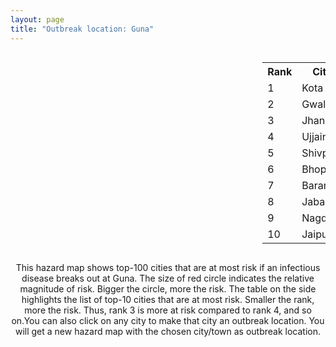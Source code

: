 ```yaml
---
layout: page
title: "Outbreak location: Guna"
---
```

<div style="width: 100%; overflow: auto;">
<div style="width: 75%; float: left;">
<div id="mapid">
<script src="https://buda-magenta.github.io/hazard_map/load_map.js"></script>

<script>
var marker_outbreak = L.marker([24.500000, 77.500000],{"autoPan": true}).addTo(map); marker_outbreak.bindTooltip("Guna").openTooltip();

var circle_1 = L.circle([25.196826, 76.000893], {"pane": "markerPane", "color": "red", "fill": true, "fillOpacity": 0.2, "fillRule": "evenodd", "lineCap": "round", "lineJoin": "round", "opacity": 1.0, "radius": 74873, "stroke": true, "weight": 3}).addTo(map);
circle_1.bindTooltip("Kota<br>rank: 1<br>hazard index: 0.074874")
circle_1.bindPopup('<a href="https://buda-magenta.github.io/hazard_map/Kota">Kota</a>')

var circle_2 = L.circle([26.203725, 78.157363], {"pane": "markerPane", "color": "red", "fill": true, "fillOpacity": 0.2, "fillRule": "evenodd", "lineCap": "round", "lineJoin": "round", "opacity": 1.0, "radius": 72535, "stroke": true, "weight": 3}).addTo(map);
circle_2.bindTooltip("Gwalior<br>rank: 2<br>hazard index: 0.072536")
circle_2.bindPopup('<a href="https://buda-magenta.github.io/hazard_map/Gwalior">Gwalior</a>')

var circle_3 = L.circle([25.531031, 78.652689], {"pane": "markerPane", "color": "red", "fill": true, "fillOpacity": 0.2, "fillRule": "evenodd", "lineCap": "round", "lineJoin": "round", "opacity": 1.0, "radius": 58706, "stroke": true, "weight": 3}).addTo(map);
circle_3.bindTooltip("Jhansi<br>rank: 3<br>hazard index: 0.058706")
circle_3.bindPopup('<a href="https://buda-magenta.github.io/hazard_map/Jhansi">Jhansi</a>')

var circle_4 = L.circle([23.174597, 75.785142], {"pane": "markerPane", "color": "red", "fill": true, "fillOpacity": 0.2, "fillRule": "evenodd", "lineCap": "round", "lineJoin": "round", "opacity": 1.0, "radius": 45280, "stroke": true, "weight": 3}).addTo(map);
circle_4.bindTooltip("Ujjain<br>rank: 4<br>hazard index: 0.045280")
circle_4.bindPopup('<a href="https://buda-magenta.github.io/hazard_map/Ujjain">Ujjain</a>')

var circle_5 = L.circle([25.375241, 77.828119], {"pane": "markerPane", "color": "red", "fill": true, "fillOpacity": 0.2, "fillRule": "evenodd", "lineCap": "round", "lineJoin": "round", "opacity": 1.0, "radius": 26457, "stroke": true, "weight": 3}).addTo(map);
circle_5.bindTooltip("Shivpuri<br>rank: 5<br>hazard index: 0.026457")
circle_5.bindPopup('<a href="https://buda-magenta.github.io/hazard_map/Shivpuri">Shivpuri</a>')

var circle_6 = L.circle([23.258486, 77.401989], {"pane": "markerPane", "color": "red", "fill": true, "fillOpacity": 0.2, "fillRule": "evenodd", "lineCap": "round", "lineJoin": "round", "opacity": 1.0, "radius": 24523, "stroke": true, "weight": 3}).addTo(map);
circle_6.bindTooltip("Bhopal<br>rank: 6<br>hazard index: 0.024524")
circle_6.bindPopup('<a href="https://buda-magenta.github.io/hazard_map/Bhopal">Bhopal</a>')

var circle_7 = L.circle([24.917151, 76.696403], {"pane": "markerPane", "color": "red", "fill": true, "fillOpacity": 0.2, "fillRule": "evenodd", "lineCap": "round", "lineJoin": "round", "opacity": 1.0, "radius": 10646, "stroke": true, "weight": 3}).addTo(map);
circle_7.bindTooltip("Baran<br>rank: 7<br>hazard index: 0.010647")
circle_7.bindPopup('<a href="https://buda-magenta.github.io/hazard_map/Baran">Baran</a>')

var circle_8 = L.circle([23.160894, 79.949770], {"pane": "markerPane", "color": "red", "fill": true, "fillOpacity": 0.2, "fillRule": "evenodd", "lineCap": "round", "lineJoin": "round", "opacity": 1.0, "radius": 9281, "stroke": true, "weight": 3}).addTo(map);
circle_8.bindTooltip("Jabalpur<br>rank: 8<br>hazard index: 0.009281")
circle_8.bindPopup('<a href="https://buda-magenta.github.io/hazard_map/Jabalpur">Jabalpur</a>')

var circle_9 = L.circle([23.587548, 75.675679], {"pane": "markerPane", "color": "red", "fill": true, "fillOpacity": 0.2, "fillRule": "evenodd", "lineCap": "round", "lineJoin": "round", "opacity": 1.0, "radius": 7735, "stroke": true, "weight": 3}).addTo(map);
circle_9.bindTooltip("Nagda<br>rank: 9<br>hazard index: 0.007736")
circle_9.bindPopup('<a href="https://buda-magenta.github.io/hazard_map/Nagda">Nagda</a>')

var circle_10 = L.circle([26.915458, 75.818982], {"pane": "markerPane", "color": "red", "fill": true, "fillOpacity": 0.2, "fillRule": "evenodd", "lineCap": "round", "lineJoin": "round", "opacity": 1.0, "radius": 7351, "stroke": true, "weight": 3}).addTo(map);
circle_10.bindTooltip("Jaipur<br>rank: 10<br>hazard index: 0.007351")
circle_10.bindPopup('<a href="https://buda-magenta.github.io/hazard_map/Jaipur">Jaipur</a>')

var circle_11 = L.circle([23.809612, 78.759114], {"pane": "markerPane", "color": "red", "fill": true, "fillOpacity": 0.2, "fillRule": "evenodd", "lineCap": "round", "lineJoin": "round", "opacity": 1.0, "radius": 5903, "stroke": true, "weight": 3}).addTo(map);
circle_11.bindTooltip("Sagar<br>rank: 11<br>hazard index: 0.005904")
circle_11.bindPopup('<a href="https://buda-magenta.github.io/hazard_map/Sagar">Sagar</a>')

var circle_12 = L.circle([22.720362, 75.868200], {"pane": "markerPane", "color": "red", "fill": true, "fillOpacity": 0.2, "fillRule": "evenodd", "lineCap": "round", "lineJoin": "round", "opacity": 1.0, "radius": 4691, "stroke": true, "weight": 3}).addTo(map);
circle_12.bindTooltip("Indore<br>rank: 12<br>hazard index: 0.004691")
circle_12.bindPopup('<a href="https://buda-magenta.github.io/hazard_map/Indore">Indore</a>')

var circle_13 = L.circle([26.460914, 80.321759], {"pane": "markerPane", "color": "red", "fill": true, "fillOpacity": 0.2, "fillRule": "evenodd", "lineCap": "round", "lineJoin": "round", "opacity": 1.0, "radius": 3816, "stroke": true, "weight": 3}).addTo(map);
circle_13.bindTooltip("Kanpur<br>rank: 13<br>hazard index: 0.003816")
circle_13.bindPopup('<a href="https://buda-magenta.github.io/hazard_map/Kanpur">Kanpur</a>')

var circle_14 = L.circle([27.175255, 78.009816], {"pane": "markerPane", "color": "red", "fill": true, "fillOpacity": 0.2, "fillRule": "evenodd", "lineCap": "round", "lineJoin": "round", "opacity": 1.0, "radius": 3465, "stroke": true, "weight": 3}).addTo(map);
circle_14.bindTooltip("Agra<br>rank: 14<br>hazard index: 0.003465")
circle_14.bindPopup('<a href="https://buda-magenta.github.io/hazard_map/Agra">Agra</a>')

var circle_15 = L.circle([23.833962, 80.392456], {"pane": "markerPane", "color": "red", "fill": true, "fillOpacity": 0.2, "fillRule": "evenodd", "lineCap": "round", "lineJoin": "round", "opacity": 1.0, "radius": 2637, "stroke": true, "weight": 3}).addTo(map);
circle_15.bindTooltip("Murwara<br>rank: 15<br>hazard index: 0.002637")
circle_15.bindPopup('<a href="https://buda-magenta.github.io/hazard_map/Murwara">Murwara</a>')

var circle_16 = L.circle([23.916667, 78.000000], {"pane": "markerPane", "color": "red", "fill": true, "fillOpacity": 0.2, "fillRule": "evenodd", "lineCap": "round", "lineJoin": "round", "opacity": 1.0, "radius": 2376, "stroke": true, "weight": 3}).addTo(map);
circle_16.bindTooltip("Vidisha<br>rank: 16<br>hazard index: 0.002376")
circle_16.bindPopup('<a href="https://buda-magenta.github.io/hazard_map/Vidisha">Vidisha</a>')

var circle_17 = L.circle([23.115688, 77.066239], {"pane": "markerPane", "color": "red", "fill": true, "fillOpacity": 0.2, "fillRule": "evenodd", "lineCap": "round", "lineJoin": "round", "opacity": 1.0, "radius": 2128, "stroke": true, "weight": 3}).addTo(map);
circle_17.bindTooltip("Sehore<br>rank: 17<br>hazard index: 0.002129")
circle_17.bindPopup('<a href="https://buda-magenta.github.io/hazard_map/Sehore">Sehore</a>')

var circle_18 = L.circle([26.166667, 77.500000], {"pane": "markerPane", "color": "red", "fill": true, "fillOpacity": 0.2, "fillRule": "evenodd", "lineCap": "round", "lineJoin": "round", "opacity": 1.0, "radius": 1951, "stroke": true, "weight": 3}).addTo(map);
circle_18.bindTooltip("Morena<br>rank: 18<br>hazard index: 0.001952")
circle_18.bindPopup('<a href="https://buda-magenta.github.io/hazard_map/Morena">Morena</a>')

var circle_19 = L.circle([28.651718, 77.221939], {"pane": "markerPane", "color": "red", "fill": true, "fillOpacity": 0.2, "fillRule": "evenodd", "lineCap": "round", "lineJoin": "round", "opacity": 1.0, "radius": 1762, "stroke": true, "weight": 3}).addTo(map);
circle_19.bindTooltip("Delhi<br>rank: 19<br>hazard index: 0.001762")
circle_19.bindPopup('<a href="https://buda-magenta.github.io/hazard_map/Delhi">Delhi</a>')

var circle_20 = L.circle([24.935635, 82.647701], {"pane": "markerPane", "color": "red", "fill": true, "fillOpacity": 0.2, "fillRule": "evenodd", "lineCap": "round", "lineJoin": "round", "opacity": 1.0, "radius": 1754, "stroke": true, "weight": 3}).addTo(map);
circle_20.bindTooltip("Mirzapur<br>rank: 20<br>hazard index: 0.001755")
circle_20.bindPopup('<a href="https://buda-magenta.github.io/hazard_map/Mirzapur">Mirzapur</a>')

var circle_21 = L.circle([26.229141, 76.304533], {"pane": "markerPane", "color": "red", "fill": true, "fillOpacity": 0.2, "fillRule": "evenodd", "lineCap": "round", "lineJoin": "round", "opacity": 1.0, "radius": 1711, "stroke": true, "weight": 3}).addTo(map);
circle_21.bindTooltip("Sawai Madhopur<br>rank: 21<br>hazard index: 0.001712")
circle_21.bindPopup('<a href="https://buda-magenta.github.io/hazard_map/Sawai_Madhopur">Sawai Madhopur</a>')

var circle_22 = L.circle([23.750000, 79.583333], {"pane": "markerPane", "color": "red", "fill": true, "fillOpacity": 0.2, "fillRule": "evenodd", "lineCap": "round", "lineJoin": "round", "opacity": 1.0, "radius": 1485, "stroke": true, "weight": 3}).addTo(map);
circle_22.bindTooltip("Damoh<br>rank: 22<br>hazard index: 0.001486")
circle_22.bindPopup('<a href="https://buda-magenta.github.io/hazard_map/Damoh">Damoh</a>')

var circle_23 = L.circle([24.700385, 78.518668], {"pane": "markerPane", "color": "red", "fill": true, "fillOpacity": 0.2, "fillRule": "evenodd", "lineCap": "round", "lineJoin": "round", "opacity": 1.0, "radius": 1344, "stroke": true, "weight": 3}).addTo(map);
circle_23.bindTooltip("Lalitpur<br>rank: 23<br>hazard index: 0.001344")
circle_23.bindPopup('<a href="https://buda-magenta.github.io/hazard_map/Lalitpur">Lalitpur</a>')

var circle_24 = L.circle([23.021624, 72.579707], {"pane": "markerPane", "color": "red", "fill": true, "fillOpacity": 0.2, "fillRule": "evenodd", "lineCap": "round", "lineJoin": "round", "opacity": 1.0, "radius": 1337, "stroke": true, "weight": 3}).addTo(map);
circle_24.bindTooltip("Ahmedabad<br>rank: 24<br>hazard index: 0.001338")
circle_24.bindPopup('<a href="https://buda-magenta.github.io/hazard_map/Ahmedabad">Ahmedabad</a>')

var circle_25 = L.circle([25.438130, 81.833800], {"pane": "markerPane", "color": "red", "fill": true, "fillOpacity": 0.2, "fillRule": "evenodd", "lineCap": "round", "lineJoin": "round", "opacity": 1.0, "radius": 1199, "stroke": true, "weight": 3}).addTo(map);
circle_25.bindTooltip("Allahabad<br>rank: 25<br>hazard index: 0.001199")
circle_25.bindPopup('<a href="https://buda-magenta.github.io/hazard_map/Allahabad">Allahabad</a>')

var circle_26 = L.circle([26.653396, 77.624206], {"pane": "markerPane", "color": "red", "fill": true, "fillOpacity": 0.2, "fillRule": "evenodd", "lineCap": "round", "lineJoin": "round", "opacity": 1.0, "radius": 1032, "stroke": true, "weight": 3}).addTo(map);
circle_26.bindTooltip("Dhaulpur<br>rank: 26<br>hazard index: 0.001033")
circle_26.bindPopup('<a href="https://buda-magenta.github.io/hazard_map/Dhaulpur">Dhaulpur</a>')

var circle_27 = L.circle([26.469100, 74.639000], {"pane": "markerPane", "color": "red", "fill": true, "fillOpacity": 0.2, "fillRule": "evenodd", "lineCap": "round", "lineJoin": "round", "opacity": 1.0, "radius": 919, "stroke": true, "weight": 3}).addTo(map);
circle_27.bindTooltip("Ajmer<br>rank: 27<br>hazard index: 0.000919")
circle_27.bindPopup('<a href="https://buda-magenta.github.io/hazard_map/Ajmer">Ajmer</a>')

var circle_28 = L.circle([23.480592, 74.917790], {"pane": "markerPane", "color": "red", "fill": true, "fillOpacity": 0.2, "fillRule": "evenodd", "lineCap": "round", "lineJoin": "round", "opacity": 1.0, "radius": 816, "stroke": true, "weight": 3}).addTo(map);
circle_28.bindTooltip("Ratlam<br>rank: 28<br>hazard index: 0.000817")
circle_28.bindPopup('<a href="https://buda-magenta.github.io/hazard_map/Ratlam">Ratlam</a>')

var circle_29 = L.circle([22.383333, 82.133333], {"pane": "markerPane", "color": "red", "fill": true, "fillOpacity": 0.2, "fillRule": "evenodd", "lineCap": "round", "lineJoin": "round", "opacity": 1.0, "radius": 815, "stroke": true, "weight": 3}).addTo(map);
circle_29.bindTooltip("Bilaspur<br>rank: 29<br>hazard index: 0.000816")
circle_29.bindPopup('<a href="https://buda-magenta.github.io/hazard_map/Bilaspur">Bilaspur</a>')

var circle_30 = L.circle([24.500000, 74.500000], {"pane": "markerPane", "color": "red", "fill": true, "fillOpacity": 0.2, "fillRule": "evenodd", "lineCap": "round", "lineJoin": "round", "opacity": 1.0, "radius": 798, "stroke": true, "weight": 3}).addTo(map);
circle_30.bindTooltip("Chittaurgarh<br>rank: 30<br>hazard index: 0.000799")
circle_30.bindPopup('<a href="https://buda-magenta.github.io/hazard_map/Chittaurgarh">Chittaurgarh</a>')

var circle_31 = L.circle([25.750000, 78.500000], {"pane": "markerPane", "color": "red", "fill": true, "fillOpacity": 0.2, "fillRule": "evenodd", "lineCap": "round", "lineJoin": "round", "opacity": 1.0, "radius": 793, "stroke": true, "weight": 3}).addTo(map);
circle_31.bindTooltip("Datia<br>rank: 31<br>hazard index: 0.000793")
circle_31.bindPopup('<a href="https://buda-magenta.github.io/hazard_map/Datia">Datia</a>')

var circle_32 = L.circle([26.838100, 80.934600], {"pane": "markerPane", "color": "red", "fill": true, "fillOpacity": 0.2, "fillRule": "evenodd", "lineCap": "round", "lineJoin": "round", "opacity": 1.0, "radius": 789, "stroke": true, "weight": 3}).addTo(map);
circle_32.bindTooltip("Lucknow<br>rank: 32<br>hazard index: 0.000789")
circle_32.bindPopup('<a href="https://buda-magenta.github.io/hazard_map/Lucknow">Lucknow</a>')

var circle_33 = L.circle([24.462465, 74.850114], {"pane": "markerPane", "color": "red", "fill": true, "fillOpacity": 0.2, "fillRule": "evenodd", "lineCap": "round", "lineJoin": "round", "opacity": 1.0, "radius": 776, "stroke": true, "weight": 3}).addTo(map);
circle_33.bindTooltip("Nimach<br>rank: 33<br>hazard index: 0.000776")
circle_33.bindPopup('<a href="https://buda-magenta.github.io/hazard_map/Nimach">Nimach</a>')

var circle_34 = L.circle([24.265131, 75.387182], {"pane": "markerPane", "color": "red", "fill": true, "fillOpacity": 0.2, "fillRule": "evenodd", "lineCap": "round", "lineJoin": "round", "opacity": 1.0, "radius": 720, "stroke": true, "weight": 3}).addTo(map);
circle_34.bindTooltip("Mandsaur<br>rank: 34<br>hazard index: 0.000721")
circle_34.bindPopup('<a href="https://buda-magenta.github.io/hazard_map/Mandsaur">Mandsaur</a>')

var circle_35 = L.circle([29.154148, 77.305954], {"pane": "markerPane", "color": "red", "fill": true, "fillOpacity": 0.2, "fillRule": "evenodd", "lineCap": "round", "lineJoin": "round", "opacity": 1.0, "radius": 696, "stroke": true, "weight": 3}).addTo(map);
circle_35.bindTooltip("Baraut<br>rank: 35<br>hazard index: 0.000697")
circle_35.bindPopup('<a href="https://buda-magenta.github.io/hazard_map/Baraut">Baraut</a>')

var circle_36 = L.circle([21.237947, 81.633683], {"pane": "markerPane", "color": "red", "fill": true, "fillOpacity": 0.2, "fillRule": "evenodd", "lineCap": "round", "lineJoin": "round", "opacity": 1.0, "radius": 695, "stroke": true, "weight": 3}).addTo(map);
circle_36.bindTooltip("Raipur<br>rank: 36<br>hazard index: 0.000695")
circle_36.bindPopup('<a href="https://buda-magenta.github.io/hazard_map/Raipur">Raipur</a>')

var circle_37 = L.circle([23.000000, 76.166667], {"pane": "markerPane", "color": "red", "fill": true, "fillOpacity": 0.2, "fillRule": "evenodd", "lineCap": "round", "lineJoin": "round", "opacity": 1.0, "radius": 666, "stroke": true, "weight": 3}).addTo(map);
circle_37.bindTooltip("Dewas<br>rank: 37<br>hazard index: 0.000666")
circle_37.bindPopup('<a href="https://buda-magenta.github.io/hazard_map/Dewas">Dewas</a>')

var circle_38 = L.circle([25.476300, 80.339500], {"pane": "markerPane", "color": "red", "fill": true, "fillOpacity": 0.2, "fillRule": "evenodd", "lineCap": "round", "lineJoin": "round", "opacity": 1.0, "radius": 636, "stroke": true, "weight": 3}).addTo(map);
circle_38.bindTooltip("Banda<br>rank: 38<br>hazard index: 0.000637")
circle_38.bindPopup('<a href="https://buda-magenta.github.io/hazard_map/Banda">Banda</a>')

var circle_39 = L.circle([25.500000, 75.833333], {"pane": "markerPane", "color": "red", "fill": true, "fillOpacity": 0.2, "fillRule": "evenodd", "lineCap": "round", "lineJoin": "round", "opacity": 1.0, "radius": 595, "stroke": true, "weight": 3}).addTo(map);
circle_39.bindTooltip("Bundi<br>rank: 39<br>hazard index: 0.000596")
circle_39.bindPopup('<a href="https://buda-magenta.github.io/hazard_map/Bundi">Bundi</a>')

var circle_40 = L.circle([26.500000, 78.750000], {"pane": "markerPane", "color": "red", "fill": true, "fillOpacity": 0.2, "fillRule": "evenodd", "lineCap": "round", "lineJoin": "round", "opacity": 1.0, "radius": 539, "stroke": true, "weight": 3}).addTo(map);
circle_40.bindTooltip("Bhind<br>rank: 40<br>hazard index: 0.000539")
circle_40.bindPopup('<a href="https://buda-magenta.github.io/hazard_map/Bhind">Bhind</a>')

var circle_41 = L.circle([26.296772, 73.035143], {"pane": "markerPane", "color": "red", "fill": true, "fillOpacity": 0.2, "fillRule": "evenodd", "lineCap": "round", "lineJoin": "round", "opacity": 1.0, "radius": 475, "stroke": true, "weight": 3}).addTo(map);
circle_41.bindTooltip("Jodhpur<br>rank: 41<br>hazard index: 0.000475")
circle_41.bindPopup('<a href="https://buda-magenta.github.io/hazard_map/Jodhpur">Jodhpur</a>')

var circle_42 = L.circle([19.075990, 72.877393], {"pane": "markerPane", "color": "red", "fill": true, "fillOpacity": 0.2, "fillRule": "evenodd", "lineCap": "round", "lineJoin": "round", "opacity": 1.0, "radius": 458, "stroke": true, "weight": 3}).addTo(map);
circle_42.bindTooltip("Mumbai<br>rank: 42<br>hazard index: 0.000459")
circle_42.bindPopup('<a href="https://buda-magenta.github.io/hazard_map/Mumbai">Mumbai</a>')

var circle_43 = L.circle([25.488773, 74.699613], {"pane": "markerPane", "color": "red", "fill": true, "fillOpacity": 0.2, "fillRule": "evenodd", "lineCap": "round", "lineJoin": "round", "opacity": 1.0, "radius": 431, "stroke": true, "weight": 3}).addTo(map);
circle_43.bindTooltip("Bhilwara<br>rank: 43<br>hazard index: 0.000432")
circle_43.bindPopup('<a href="https://buda-magenta.github.io/hazard_map/Bhilwara">Bhilwara</a>')

var circle_44 = L.circle([26.718324, 79.090254], {"pane": "markerPane", "color": "red", "fill": true, "fillOpacity": 0.2, "fillRule": "evenodd", "lineCap": "round", "lineJoin": "round", "opacity": 1.0, "radius": 383, "stroke": true, "weight": 3}).addTo(map);
circle_44.bindTooltip("Etawah<br>rank: 44<br>hazard index: 0.000384")
circle_44.bindPopup('<a href="https://buda-magenta.github.io/hazard_map/Etawah">Etawah</a>')

var circle_45 = L.circle([24.500000, 81.000000], {"pane": "markerPane", "color": "red", "fill": true, "fillOpacity": 0.2, "fillRule": "evenodd", "lineCap": "round", "lineJoin": "round", "opacity": 1.0, "radius": 351, "stroke": true, "weight": 3}).addTo(map);
circle_45.bindTooltip("Satna<br>rank: 45<br>hazard index: 0.000351")
circle_45.bindPopup('<a href="https://buda-magenta.github.io/hazard_map/Satna">Satna</a>')

var circle_46 = L.circle([24.578721, 73.686257], {"pane": "markerPane", "color": "red", "fill": true, "fillOpacity": 0.2, "fillRule": "evenodd", "lineCap": "round", "lineJoin": "round", "opacity": 1.0, "radius": 348, "stroke": true, "weight": 3}).addTo(map);
circle_46.bindTooltip("Udaipur<br>rank: 46<br>hazard index: 0.000348")
circle_46.bindPopup('<a href="https://buda-magenta.github.io/hazard_map/Udaipur">Udaipur</a>')

var circle_47 = L.circle([28.863842, 78.805778], {"pane": "markerPane", "color": "red", "fill": true, "fillOpacity": 0.2, "fillRule": "evenodd", "lineCap": "round", "lineJoin": "round", "opacity": 1.0, "radius": 345, "stroke": true, "weight": 3}).addTo(map);
circle_47.bindTooltip("Moradabad<br>rank: 47<br>hazard index: 0.000346")
circle_47.bindPopup('<a href="https://buda-magenta.github.io/hazard_map/Moradabad">Moradabad</a>')

var circle_48 = L.circle([22.801519, 86.202958], {"pane": "markerPane", "color": "red", "fill": true, "fillOpacity": 0.2, "fillRule": "evenodd", "lineCap": "round", "lineJoin": "round", "opacity": 1.0, "radius": 341, "stroke": true, "weight": 3}).addTo(map);
circle_48.bindTooltip("Jamshedpur<br>rank: 48<br>hazard index: 0.000342")
circle_48.bindPopup('<a href="https://buda-magenta.github.io/hazard_map/Jamshedpur">Jamshedpur</a>')

var circle_49 = L.circle([27.876990, 78.137290], {"pane": "markerPane", "color": "red", "fill": true, "fillOpacity": 0.2, "fillRule": "evenodd", "lineCap": "round", "lineJoin": "round", "opacity": 1.0, "radius": 311, "stroke": true, "weight": 3}).addTo(map);
circle_49.bindTooltip("Aligarh<br>rank: 49<br>hazard index: 0.000312")
circle_49.bindPopup('<a href="https://buda-magenta.github.io/hazard_map/Aligarh">Aligarh</a>')

var circle_50 = L.circle([21.149813, 79.082056], {"pane": "markerPane", "color": "red", "fill": true, "fillOpacity": 0.2, "fillRule": "evenodd", "lineCap": "round", "lineJoin": "round", "opacity": 1.0, "radius": 310, "stroke": true, "weight": 3}).addTo(map);
circle_50.bindTooltip("Nagpur<br>rank: 50<br>hazard index: 0.000311")
circle_50.bindPopup('<a href="https://buda-magenta.github.io/hazard_map/Nagpur">Nagpur</a>')

var circle_51 = L.circle([26.122147, 75.663754], {"pane": "markerPane", "color": "red", "fill": true, "fillOpacity": 0.2, "fillRule": "evenodd", "lineCap": "round", "lineJoin": "round", "opacity": 1.0, "radius": 309, "stroke": true, "weight": 3}).addTo(map);
circle_51.bindTooltip("Tonk<br>rank: 51<br>hazard index: 0.000309")
circle_51.bindPopup('<a href="https://buda-magenta.github.io/hazard_map/Tonk">Tonk</a>')

var circle_52 = L.circle([27.209822, 79.048137], {"pane": "markerPane", "color": "red", "fill": true, "fillOpacity": 0.2, "fillRule": "evenodd", "lineCap": "round", "lineJoin": "round", "opacity": 1.0, "radius": 261, "stroke": true, "weight": 3}).addTo(map);
circle_52.bindTooltip("Mainpuri<br>rank: 52<br>hazard index: 0.000262")
circle_52.bindPopup('<a href="https://buda-magenta.github.io/hazard_map/Mainpuri">Mainpuri</a>')

var circle_53 = L.circle([22.541418, 88.357691], {"pane": "markerPane", "color": "red", "fill": true, "fillOpacity": 0.2, "fillRule": "evenodd", "lineCap": "round", "lineJoin": "round", "opacity": 1.0, "radius": 254, "stroke": true, "weight": 3}).addTo(map);
circle_53.bindTooltip("Kolkata<br>rank: 53<br>hazard index: 0.000255")
circle_53.bindPopup('<a href="https://buda-magenta.github.io/hazard_map/Kolkata">Kolkata</a>')

var circle_54 = L.circle([22.600150, 77.926645], {"pane": "markerPane", "color": "red", "fill": true, "fillOpacity": 0.2, "fillRule": "evenodd", "lineCap": "round", "lineJoin": "round", "opacity": 1.0, "radius": 241, "stroke": true, "weight": 3}).addTo(map);
circle_54.bindTooltip("Hoshangabad<br>rank: 54<br>hazard index: 0.000242")
circle_54.bindPopup('<a href="https://buda-magenta.github.io/hazard_map/Hoshangabad">Hoshangabad</a>')

var circle_55 = L.circle([27.177366, 78.389912], {"pane": "markerPane", "color": "red", "fill": true, "fillOpacity": 0.2, "fillRule": "evenodd", "lineCap": "round", "lineJoin": "round", "opacity": 1.0, "radius": 231, "stroke": true, "weight": 3}).addTo(map);
circle_55.bindTooltip("Firozabad<br>rank: 55<br>hazard index: 0.000231")
circle_55.bindPopup('<a href="https://buda-magenta.github.io/hazard_map/Firozabad">Firozabad</a>')

var circle_56 = L.circle([20.266777, 85.843559], {"pane": "markerPane", "color": "red", "fill": true, "fillOpacity": 0.2, "fillRule": "evenodd", "lineCap": "round", "lineJoin": "round", "opacity": 1.0, "radius": 230, "stroke": true, "weight": 3}).addTo(map);
circle_56.bindTooltip("Bhubaneswar<br>rank: 56<br>hazard index: 0.000231")
circle_56.bindPopup('<a href="https://buda-magenta.github.io/hazard_map/Bhubaneswar">Bhubaneswar</a>')

var circle_57 = L.circle([22.275879, 79.721045], {"pane": "markerPane", "color": "red", "fill": true, "fillOpacity": 0.2, "fillRule": "evenodd", "lineCap": "round", "lineJoin": "round", "opacity": 1.0, "radius": 215, "stroke": true, "weight": 3}).addTo(map);
circle_57.bindTooltip("Seoni<br>rank: 57<br>hazard index: 0.000216")
circle_57.bindPopup('<a href="https://buda-magenta.github.io/hazard_map/Seoni">Seoni</a>')

var circle_58 = L.circle([29.938447, 78.145298], {"pane": "markerPane", "color": "red", "fill": true, "fillOpacity": 0.2, "fillRule": "evenodd", "lineCap": "round", "lineJoin": "round", "opacity": 1.0, "radius": 214, "stroke": true, "weight": 3}).addTo(map);
circle_58.bindTooltip("Haridwar<br>rank: 58<br>hazard index: 0.000214")
circle_58.bindPopup('<a href="https://buda-magenta.github.io/hazard_map/Haridwar">Haridwar</a>')

var circle_59 = L.circle([25.935955, 79.424328], {"pane": "markerPane", "color": "red", "fill": true, "fillOpacity": 0.2, "fillRule": "evenodd", "lineCap": "round", "lineJoin": "round", "opacity": 1.0, "radius": 199, "stroke": true, "weight": 3}).addTo(map);
circle_59.bindTooltip("Orai<br>rank: 59<br>hazard index: 0.000199")
circle_59.bindPopup('<a href="https://buda-magenta.github.io/hazard_map/Orai">Orai</a>')

var circle_60 = L.circle([26.588559, 74.861097], {"pane": "markerPane", "color": "red", "fill": true, "fillOpacity": 0.2, "fillRule": "evenodd", "lineCap": "round", "lineJoin": "round", "opacity": 1.0, "radius": 194, "stroke": true, "weight": 3}).addTo(map);
circle_60.bindTooltip("Kishangarh<br>rank: 60<br>hazard index: 0.000194")
circle_60.bindPopup('<a href="https://buda-magenta.github.io/hazard_map/Kishangarh">Kishangarh</a>')

var circle_61 = L.circle([24.197443, 82.666145], {"pane": "markerPane", "color": "red", "fill": true, "fillOpacity": 0.2, "fillRule": "evenodd", "lineCap": "round", "lineJoin": "round", "opacity": 1.0, "radius": 187, "stroke": true, "weight": 3}).addTo(map);
circle_61.bindTooltip("Singrauli<br>rank: 61<br>hazard index: 0.000187")
circle_61.bindPopup('<a href="https://buda-magenta.github.io/hazard_map/Singrauli">Singrauli</a>')

var circle_62 = L.circle([21.170200, 72.831100], {"pane": "markerPane", "color": "red", "fill": true, "fillOpacity": 0.2, "fillRule": "evenodd", "lineCap": "round", "lineJoin": "round", "opacity": 1.0, "radius": 186, "stroke": true, "weight": 3}).addTo(map);
circle_62.bindTooltip("Surat<br>rank: 62<br>hazard index: 0.000186")
circle_62.bindPopup('<a href="https://buda-magenta.github.io/hazard_map/Surat">Surat</a>')

var circle_63 = L.circle([27.437194, 79.489129], {"pane": "markerPane", "color": "red", "fill": true, "fillOpacity": 0.2, "fillRule": "evenodd", "lineCap": "round", "lineJoin": "round", "opacity": 1.0, "radius": 172, "stroke": true, "weight": 3}).addTo(map);
circle_63.bindTooltip("Farrukhabad<br>rank: 63<br>hazard index: 0.000172")
circle_63.bindPopup('<a href="https://buda-magenta.github.io/hazard_map/Farrukhabad">Farrukhabad</a>')

var circle_64 = L.circle([17.723128, 83.301284], {"pane": "markerPane", "color": "red", "fill": true, "fillOpacity": 0.2, "fillRule": "evenodd", "lineCap": "round", "lineJoin": "round", "opacity": 1.0, "radius": 170, "stroke": true, "weight": 3}).addTo(map);
circle_64.bindTooltip("Visakhapatnam<br>rank: 64<br>hazard index: 0.000171")
circle_64.bindPopup('<a href="https://buda-magenta.github.io/hazard_map/Visakhapatnam">Visakhapatnam</a>')

var circle_65 = L.circle([29.988077, 77.508130], {"pane": "markerPane", "color": "red", "fill": true, "fillOpacity": 0.2, "fillRule": "evenodd", "lineCap": "round", "lineJoin": "round", "opacity": 1.0, "radius": 170, "stroke": true, "weight": 3}).addTo(map);
circle_65.bindTooltip("Saharanpur<br>rank: 65<br>hazard index: 0.000170")
circle_65.bindPopup('<a href="https://buda-magenta.github.io/hazard_map/Saharanpur">Saharanpur</a>')

var circle_66 = L.circle([21.199035, 81.397955], {"pane": "markerPane", "color": "red", "fill": true, "fillOpacity": 0.2, "fillRule": "evenodd", "lineCap": "round", "lineJoin": "round", "opacity": 1.0, "radius": 158, "stroke": true, "weight": 3}).addTo(map);
circle_66.bindTooltip("Durg<br>rank: 66<br>hazard index: 0.000158")
circle_66.bindPopup('<a href="https://buda-magenta.github.io/hazard_map/Durg">Durg</a>')

var circle_67 = L.circle([27.633333, 77.583333], {"pane": "markerPane", "color": "red", "fill": true, "fillOpacity": 0.2, "fillRule": "evenodd", "lineCap": "round", "lineJoin": "round", "opacity": 1.0, "radius": 157, "stroke": true, "weight": 3}).addTo(map);
circle_67.bindTooltip("Mathura<br>rank: 67<br>hazard index: 0.000157")
circle_67.bindPopup('<a href="https://buda-magenta.github.io/hazard_map/Mathura">Mathura</a>')

var circle_68 = L.circle([18.521428, 73.854454], {"pane": "markerPane", "color": "red", "fill": true, "fillOpacity": 0.2, "fillRule": "evenodd", "lineCap": "round", "lineJoin": "round", "opacity": 1.0, "radius": 154, "stroke": true, "weight": 3}).addTo(map);
circle_68.bindTooltip("Pune<br>rank: 68<br>hazard index: 0.000154")
circle_68.bindPopup('<a href="https://buda-magenta.github.io/hazard_map/Pune">Pune</a>')

var circle_69 = L.circle([22.139831, 78.809645], {"pane": "markerPane", "color": "red", "fill": true, "fillOpacity": 0.2, "fillRule": "evenodd", "lineCap": "round", "lineJoin": "round", "opacity": 1.0, "radius": 153, "stroke": true, "weight": 3}).addTo(map);
circle_69.bindTooltip("Chhindwara<br>rank: 69<br>hazard index: 0.000154")
circle_69.bindPopup('<a href="https://buda-magenta.github.io/hazard_map/Chhindwara">Chhindwara</a>')

var circle_70 = L.circle([26.099214, 74.312704], {"pane": "markerPane", "color": "red", "fill": true, "fillOpacity": 0.2, "fillRule": "evenodd", "lineCap": "round", "lineJoin": "round", "opacity": 1.0, "radius": 151, "stroke": true, "weight": 3}).addTo(map);
circle_70.bindTooltip("Beawar<br>rank: 70<br>hazard index: 0.000151")
circle_70.bindPopup('<a href="https://buda-magenta.github.io/hazard_map/Beawar">Beawar</a>')

var circle_71 = L.circle([25.335649, 83.007629], {"pane": "markerPane", "color": "red", "fill": true, "fillOpacity": 0.2, "fillRule": "evenodd", "lineCap": "round", "lineJoin": "round", "opacity": 1.0, "radius": 148, "stroke": true, "weight": 3}).addTo(map);
circle_71.bindTooltip("Varanasi<br>rank: 71<br>hazard index: 0.000148")
circle_71.bindPopup('<a href="https://buda-magenta.github.io/hazard_map/Varanasi">Varanasi</a>')

var circle_72 = L.circle([17.388786, 78.461065], {"pane": "markerPane", "color": "red", "fill": true, "fillOpacity": 0.2, "fillRule": "evenodd", "lineCap": "round", "lineJoin": "round", "opacity": 1.0, "radius": 146, "stroke": true, "weight": 3}).addTo(map);
circle_72.bindTooltip("Hyderabad<br>rank: 72<br>hazard index: 0.000147")
circle_72.bindPopup('<a href="https://buda-magenta.github.io/hazard_map/Hyderabad">Hyderabad</a>')

var circle_73 = L.circle([25.609324, 85.123525], {"pane": "markerPane", "color": "red", "fill": true, "fillOpacity": 0.2, "fillRule": "evenodd", "lineCap": "round", "lineJoin": "round", "opacity": 1.0, "radius": 138, "stroke": true, "weight": 3}).addTo(map);
circle_73.bindTooltip("Patna<br>rank: 73<br>hazard index: 0.000139")
circle_73.bindPopup('<a href="https://buda-magenta.github.io/hazard_map/Patna">Patna</a>')

var circle_74 = L.circle([21.879616, 77.875681], {"pane": "markerPane", "color": "red", "fill": true, "fillOpacity": 0.2, "fillRule": "evenodd", "lineCap": "round", "lineJoin": "round", "opacity": 1.0, "radius": 127, "stroke": true, "weight": 3}).addTo(map);
circle_74.bindTooltip("Betul<br>rank: 74<br>hazard index: 0.000128")
circle_74.bindPopup('<a href="https://buda-magenta.github.io/hazard_map/Betul">Betul</a>')

var circle_75 = L.circle([13.083694, 80.270186], {"pane": "markerPane", "color": "red", "fill": true, "fillOpacity": 0.2, "fillRule": "evenodd", "lineCap": "round", "lineJoin": "round", "opacity": 1.0, "radius": 127, "stroke": true, "weight": 3}).addTo(map);
circle_75.bindTooltip("Chennai<br>rank: 75<br>hazard index: 0.000128")
circle_75.bindPopup('<a href="https://buda-magenta.github.io/hazard_map/Chennai">Chennai</a>')

var circle_76 = L.circle([21.977864, 76.568828], {"pane": "markerPane", "color": "red", "fill": true, "fillOpacity": 0.2, "fillRule": "evenodd", "lineCap": "round", "lineJoin": "round", "opacity": 1.0, "radius": 127, "stroke": true, "weight": 3}).addTo(map);
circle_76.bindTooltip("Khandwa<br>rank: 76<br>hazard index: 0.000128")
circle_76.bindPopup('<a href="https://buda-magenta.github.io/hazard_map/Khandwa">Khandwa</a>')

var circle_77 = L.circle([21.818774, 75.606458], {"pane": "markerPane", "color": "red", "fill": true, "fillOpacity": 0.2, "fillRule": "evenodd", "lineCap": "round", "lineJoin": "round", "opacity": 1.0, "radius": 125, "stroke": true, "weight": 3}).addTo(map);
circle_77.bindTooltip("Khargone<br>rank: 77<br>hazard index: 0.000125")
circle_77.bindPopup('<a href="https://buda-magenta.github.io/hazard_map/Khargone">Khargone</a>')

var circle_78 = L.circle([28.457876, 79.405571], {"pane": "markerPane", "color": "red", "fill": true, "fillOpacity": 0.2, "fillRule": "evenodd", "lineCap": "round", "lineJoin": "round", "opacity": 1.0, "radius": 124, "stroke": true, "weight": 3}).addTo(map);
circle_78.bindTooltip("Bareilly<br>rank: 78<br>hazard index: 0.000124")
circle_78.bindPopup('<a href="https://buda-magenta.github.io/hazard_map/Bareilly">Bareilly</a>')

var circle_79 = L.circle([26.671329, 83.364583], {"pane": "markerPane", "color": "red", "fill": true, "fillOpacity": 0.2, "fillRule": "evenodd", "lineCap": "round", "lineJoin": "round", "opacity": 1.0, "radius": 117, "stroke": true, "weight": 3}).addTo(map);
circle_79.bindTooltip("Gorakhpur<br>rank: 79<br>hazard index: 0.000117")
circle_79.bindPopup('<a href="https://buda-magenta.github.io/hazard_map/Gorakhpur">Gorakhpur</a>')

var circle_80 = L.circle([25.133173, 86.525040], {"pane": "markerPane", "color": "red", "fill": true, "fillOpacity": 0.2, "fillRule": "evenodd", "lineCap": "round", "lineJoin": "round", "opacity": 1.0, "radius": 112, "stroke": true, "weight": 3}).addTo(map);
circle_80.bindTooltip("Kharagpur<br>rank: 80<br>hazard index: 0.000112")
circle_80.bindPopup('<a href="https://buda-magenta.github.io/hazard_map/Kharagpur">Kharagpur</a>')

var circle_81 = L.circle([25.565691, 80.063489], {"pane": "markerPane", "color": "red", "fill": true, "fillOpacity": 0.2, "fillRule": "evenodd", "lineCap": "round", "lineJoin": "round", "opacity": 1.0, "radius": 111, "stroke": true, "weight": 3}).addTo(map);
circle_81.bindTooltip("Khanna<br>rank: 81<br>hazard index: 0.000112")
circle_81.bindPopup('<a href="https://buda-magenta.github.io/hazard_map/Khanna">Khanna</a>')

var circle_82 = L.circle([27.639077, 76.614452], {"pane": "markerPane", "color": "red", "fill": true, "fillOpacity": 0.2, "fillRule": "evenodd", "lineCap": "round", "lineJoin": "round", "opacity": 1.0, "radius": 110, "stroke": true, "weight": 3}).addTo(map);
circle_82.bindTooltip("Alwar<br>rank: 82<br>hazard index: 0.000110")
circle_82.bindPopup('<a href="https://buda-magenta.github.io/hazard_map/Alwar">Alwar</a>')

var circle_83 = L.circle([28.015929, 73.317137], {"pane": "markerPane", "color": "red", "fill": true, "fillOpacity": 0.2, "fillRule": "evenodd", "lineCap": "round", "lineJoin": "round", "opacity": 1.0, "radius": 105, "stroke": true, "weight": 3}).addTo(map);
circle_83.bindTooltip("Bikaner<br>rank: 83<br>hazard index: 0.000106")
circle_83.bindPopup('<a href="https://buda-magenta.github.io/hazard_map/Bikaner">Bikaner</a>')

var circle_84 = L.circle([27.265212, 77.369126], {"pane": "markerPane", "color": "red", "fill": true, "fillOpacity": 0.2, "fillRule": "evenodd", "lineCap": "round", "lineJoin": "round", "opacity": 1.0, "radius": 102, "stroke": true, "weight": 3}).addTo(map);
circle_84.bindTooltip("Bharatpur<br>rank: 84<br>hazard index: 0.000103")
circle_84.bindPopup('<a href="https://buda-magenta.github.io/hazard_map/Bharatpur">Bharatpur</a>')

var circle_85 = L.circle([12.979120, 77.591300], {"pane": "markerPane", "color": "red", "fill": true, "fillOpacity": 0.2, "fillRule": "evenodd", "lineCap": "round", "lineJoin": "round", "opacity": 1.0, "radius": 100, "stroke": true, "weight": 3}).addTo(map);
circle_85.bindTooltip("Bangalore<br>rank: 85<br>hazard index: 0.000100")
circle_85.bindPopup('<a href="https://buda-magenta.github.io/hazard_map/Bangalore">Bangalore</a>')

var circle_86 = L.circle([23.122634, 83.198189], {"pane": "markerPane", "color": "red", "fill": true, "fillOpacity": 0.2, "fillRule": "evenodd", "lineCap": "round", "lineJoin": "round", "opacity": 1.0, "radius": 95, "stroke": true, "weight": 3}).addTo(map);
circle_86.bindTooltip("Ambikapur<br>rank: 86<br>hazard index: 0.000096")
circle_86.bindPopup('<a href="https://buda-magenta.github.io/hazard_map/Ambikapur">Ambikapur</a>')

var circle_87 = L.circle([26.439874, 80.018000], {"pane": "markerPane", "color": "red", "fill": true, "fillOpacity": 0.2, "fillRule": "evenodd", "lineCap": "round", "lineJoin": "round", "opacity": 1.0, "radius": 93, "stroke": true, "weight": 3}).addTo(map);
circle_87.bindTooltip("Akbarpur<br>rank: 87<br>hazard index: 0.000093")
circle_87.bindPopup('<a href="https://buda-magenta.github.io/hazard_map/Akbarpur">Akbarpur</a>')

var circle_88 = L.circle([26.732501, 77.036312], {"pane": "markerPane", "color": "red", "fill": true, "fillOpacity": 0.2, "fillRule": "evenodd", "lineCap": "round", "lineJoin": "round", "opacity": 1.0, "radius": 89, "stroke": true, "weight": 3}).addTo(map);
circle_88.bindTooltip("Hindaun<br>rank: 88<br>hazard index: 0.000090")
circle_88.bindPopup('<a href="https://buda-magenta.github.io/hazard_map/Hindaun">Hindaun</a>')

var circle_89 = L.circle([24.759267, 81.655000], {"pane": "markerPane", "color": "red", "fill": true, "fillOpacity": 0.2, "fillRule": "evenodd", "lineCap": "round", "lineJoin": "round", "opacity": 1.0, "radius": 82, "stroke": true, "weight": 3}).addTo(map);
circle_89.bindTooltip("Rewa<br>rank: 89<br>hazard index: 0.000083")
circle_89.bindPopup('<a href="https://buda-magenta.github.io/hazard_map/Rewa">Rewa</a>')

var circle_90 = L.circle([27.036604, 78.651436], {"pane": "markerPane", "color": "red", "fill": true, "fillOpacity": 0.2, "fillRule": "evenodd", "lineCap": "round", "lineJoin": "round", "opacity": 1.0, "radius": 80, "stroke": true, "weight": 3}).addTo(map);
circle_90.bindTooltip("Shikohabad<br>rank: 90<br>hazard index: 0.000080")
circle_90.bindPopup('<a href="https://buda-magenta.github.io/hazard_map/Shikohabad">Shikohabad</a>')

var circle_91 = L.circle([27.662826, 75.027926], {"pane": "markerPane", "color": "red", "fill": true, "fillOpacity": 0.2, "fillRule": "evenodd", "lineCap": "round", "lineJoin": "round", "opacity": 1.0, "radius": 78, "stroke": true, "weight": 3}).addTo(map);
circle_91.bindTooltip("Sikar<br>rank: 91<br>hazard index: 0.000079")
circle_91.bindPopup('<a href="https://buda-magenta.github.io/hazard_map/Sikar">Sikar</a>')

var circle_92 = L.circle([22.297314, 73.194257], {"pane": "markerPane", "color": "red", "fill": true, "fillOpacity": 0.2, "fillRule": "evenodd", "lineCap": "round", "lineJoin": "round", "opacity": 1.0, "radius": 71, "stroke": true, "weight": 3}).addTo(map);
circle_92.bindTooltip("Vadodara<br>rank: 92<br>hazard index: 0.000071")
circle_92.bindPopup('<a href="https://buda-magenta.github.io/hazard_map/Vadodara">Vadodara</a>')

var circle_93 = L.circle([29.168807, 75.746110], {"pane": "markerPane", "color": "red", "fill": true, "fillOpacity": 0.2, "fillRule": "evenodd", "lineCap": "round", "lineJoin": "round", "opacity": 1.0, "radius": 65, "stroke": true, "weight": 3}).addTo(map);
circle_93.bindTooltip("Hisar<br>rank: 93<br>hazard index: 0.000065")
circle_93.bindPopup('<a href="https://buda-magenta.github.io/hazard_map/Hisar">Hisar</a>')

var circle_94 = L.circle([28.402979, 77.310384], {"pane": "markerPane", "color": "red", "fill": true, "fillOpacity": 0.2, "fillRule": "evenodd", "lineCap": "round", "lineJoin": "round", "opacity": 1.0, "radius": 64, "stroke": true, "weight": 3}).addTo(map);
circle_94.bindTooltip("Faridabad<br>rank: 94<br>hazard index: 0.000064")
circle_94.bindPopup('<a href="https://buda-magenta.github.io/hazard_map/Faridabad">Faridabad</a>')

var circle_95 = L.circle([29.500882, 77.348383], {"pane": "markerPane", "color": "red", "fill": true, "fillOpacity": 0.2, "fillRule": "evenodd", "lineCap": "round", "lineJoin": "round", "opacity": 1.0, "radius": 62, "stroke": true, "weight": 3}).addTo(map);
circle_95.bindTooltip("Shamli<br>rank: 95<br>hazard index: 0.000062")
circle_95.bindPopup('<a href="https://buda-magenta.github.io/hazard_map/Shamli">Shamli</a>')

var circle_96 = L.circle([29.000653, 77.768229], {"pane": "markerPane", "color": "red", "fill": true, "fillOpacity": 0.2, "fillRule": "evenodd", "lineCap": "round", "lineJoin": "round", "opacity": 1.0, "radius": 57, "stroke": true, "weight": 3}).addTo(map);
circle_96.bindTooltip("Meerut<br>rank: 96<br>hazard index: 0.000058")
circle_96.bindPopup('<a href="https://buda-magenta.github.io/hazard_map/Meerut">Meerut</a>')

var circle_97 = L.circle([19.807608, 85.825254], {"pane": "markerPane", "color": "red", "fill": true, "fillOpacity": 0.2, "fillRule": "evenodd", "lineCap": "round", "lineJoin": "round", "opacity": 1.0, "radius": 55, "stroke": true, "weight": 3}).addTo(map);
circle_97.bindTooltip("Puri<br>rank: 97<br>hazard index: 0.000055")
circle_97.bindPopup('<a href="https://buda-magenta.github.io/hazard_map/Puri">Puri</a>')

var circle_98 = L.circle([20.993276, 75.839983], {"pane": "markerPane", "color": "red", "fill": true, "fillOpacity": 0.2, "fillRule": "evenodd", "lineCap": "round", "lineJoin": "round", "opacity": 1.0, "radius": 54, "stroke": true, "weight": 3}).addTo(map);
circle_98.bindTooltip("Bhusawal<br>rank: 98<br>hazard index: 0.000055")
circle_98.bindPopup('<a href="https://buda-magenta.github.io/hazard_map/Bhusawal">Bhusawal</a>')

var circle_99 = L.circle([16.508759, 80.618510], {"pane": "markerPane", "color": "red", "fill": true, "fillOpacity": 0.2, "fillRule": "evenodd", "lineCap": "round", "lineJoin": "round", "opacity": 1.0, "radius": 52, "stroke": true, "weight": 3}).addTo(map);
circle_99.bindTooltip("Vijayawada<br>rank: 99<br>hazard index: 0.000052")
circle_99.bindPopup('<a href="https://buda-magenta.github.io/hazard_map/Vijayawada">Vijayawada</a>')

var circle_100 = L.circle([22.305199, 70.802833], {"pane": "markerPane", "color": "red", "fill": true, "fillOpacity": 0.2, "fillRule": "evenodd", "lineCap": "round", "lineJoin": "round", "opacity": 1.0, "radius": 51, "stroke": true, "weight": 3}).addTo(map);
circle_100.bindTooltip("Rajkot<br>rank: 100<br>hazard index: 0.000051")
circle_100.bindPopup('<a href="https://buda-magenta.github.io/hazard_map/Rajkot">Rajkot</a>')
</script>
</div>
</div>


<div style="width: 20%; float: right;">
<table>
<tr>
<th>Rank</th>
<th>City</th>
</tr>

<tr>
<td>1</td>
<td>Kota</td>
</tr>

<tr>
<td>2</td>
<td>Gwalior</td>
</tr>

<tr>
<td>3</td>
<td>Jhansi</td>
</tr>

<tr>
<td>4</td>
<td>Ujjain</td>
</tr>

<tr>
<td>5</td>
<td>Shivpuri</td>
</tr>

<tr>
<td>6</td>
<td>Bhopal</td>
</tr>

<tr>
<td>7</td>
<td>Baran</td>
</tr>

<tr>
<td>8</td>
<td>Jabalpur</td>
</tr>

<tr>
<td>9</td>
<td>Nagda</td>
</tr>

<tr>
<td>10</td>
<td>Jaipur</td>
</tr>

</table>
</div>
</div>


<p align="center">This hazard map shows top-100 cities that are at most risk if an infectious disease breaks out at Guna. The size of red circle indicates the relative magnitude of risk. Bigger the circle, more the risk. The table on the side highlights the list of top-10 cities that are at most risk. Smaller the rank, more the risk. Thus, rank 3 is more at risk compared to rank 4, and so on.You can also click on any city to make that city an outbreak location. You will get a new hazard map with the chosen city/town as outbreak location.
</p>